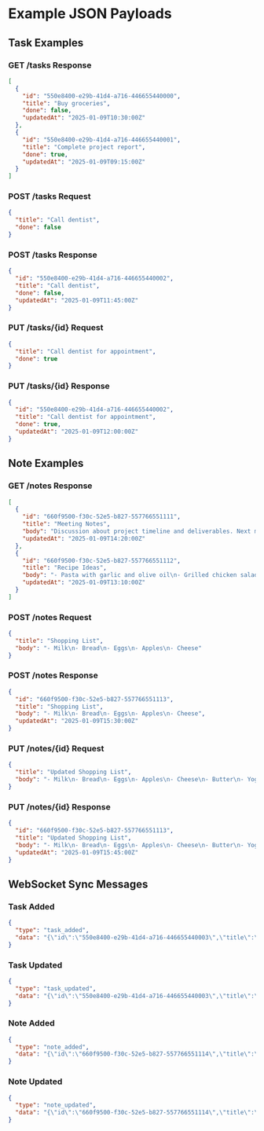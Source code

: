 # Example JSON Payloads

## Task Examples

### GET /tasks Response
```json
[
  {
    "id": "550e8400-e29b-41d4-a716-446655440000",
    "title": "Buy groceries",
    "done": false,
    "updatedAt": "2025-01-09T10:30:00Z"
  },
  {
    "id": "550e8400-e29b-41d4-a716-446655440001",
    "title": "Complete project report",
    "done": true,
    "updatedAt": "2025-01-09T09:15:00Z"
  }
]
```

### POST /tasks Request
```json
{
  "title": "Call dentist",
  "done": false
}
```

### POST /tasks Response
```json
{
  "id": "550e8400-e29b-41d4-a716-446655440002",
  "title": "Call dentist",
  "done": false,
  "updatedAt": "2025-01-09T11:45:00Z"
}
```

### PUT /tasks/{id} Request
```json
{
  "title": "Call dentist for appointment",
  "done": true
}
```

### PUT /tasks/{id} Response
```json
{
  "id": "550e8400-e29b-41d4-a716-446655440002",
  "title": "Call dentist for appointment",
  "done": true,
  "updatedAt": "2025-01-09T12:00:00Z"
}
```

## Note Examples

### GET /notes Response
```json
[
  {
    "id": "660f9500-f30c-52e5-b827-557766551111",
    "title": "Meeting Notes",
    "body": "Discussion about project timeline and deliverables. Next meeting scheduled for Friday.",
    "updatedAt": "2025-01-09T14:20:00Z"
  },
  {
    "id": "660f9500-f30c-52e5-b827-557766551112",
    "title": "Recipe Ideas",
    "body": "- Pasta with garlic and olive oil\n- Grilled chicken salad\n- Vegetable stir-fry",
    "updatedAt": "2025-01-09T13:10:00Z"
  }
]
```

### POST /notes Request
```json
{
  "title": "Shopping List",
  "body": "- Milk\n- Bread\n- Eggs\n- Apples\n- Cheese"
}
```

### POST /notes Response
```json
{
  "id": "660f9500-f30c-52e5-b827-557766551113",
  "title": "Shopping List",
  "body": "- Milk\n- Bread\n- Eggs\n- Apples\n- Cheese",
  "updatedAt": "2025-01-09T15:30:00Z"
}
```

### PUT /notes/{id} Request
```json
{
  "title": "Updated Shopping List",
  "body": "- Milk\n- Bread\n- Eggs\n- Apples\n- Cheese\n- Butter\n- Yogurt"
}
```

### PUT /notes/{id} Response
```json
{
  "id": "660f9500-f30c-52e5-b827-557766551113",
  "title": "Updated Shopping List",
  "body": "- Milk\n- Bread\n- Eggs\n- Apples\n- Cheese\n- Butter\n- Yogurt",
  "updatedAt": "2025-01-09T15:45:00Z"
}
```

## WebSocket Sync Messages

### Task Added
```json
{
  "type": "task_added",
  "data": "{\"id\":\"550e8400-e29b-41d4-a716-446655440003\",\"title\":\"New task\",\"done\":false,\"updatedAt\":\"2025-01-09T16:00:00Z\"}"
}
```

### Task Updated
```json
{
  "type": "task_updated",
  "data": "{\"id\":\"550e8400-e29b-41d4-a716-446655440003\",\"title\":\"Updated task\",\"done\":true,\"updatedAt\":\"2025-01-09T16:05:00Z\"}"
}
```

### Note Added
```json
{
  "type": "note_added",
  "data": "{\"id\":\"660f9500-f30c-52e5-b827-557766551114\",\"title\":\"New note\",\"body\":\"Note content here\",\"updatedAt\":\"2025-01-09T16:10:00Z\"}"
}
```

### Note Updated
```json
{
  "type": "note_updated",
  "data": "{\"id\":\"660f9500-f30c-52e5-b827-557766551114\",\"title\":\"Updated note\",\"body\":\"Updated content\",\"updatedAt\":\"2025-01-09T16:15:00Z\"}"
}
```
